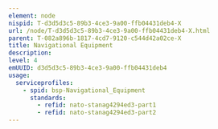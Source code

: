 ```yaml
---
element: node
nispid: T-d3d5d3c5-89b3-4ce3-9a00-ffb04431deb4-X
url: /node/T-d3d5d3c5-89b3-4ce3-9a00-ffb04431deb4-X.html
parent: T-082a896b-1817-4cd7-9120-c544d42a02ce-X
title: Navigational Equipment
description: 
level: 4
emUUID: d3d5d3c5-89b3-4ce3-9a00-ffb04431deb4
usage:
  serviceprofiles:
    - spid: bsp-Navigational_Equipment
      standards:
        - refid: nato-stanag4294ed3-part1
        - refid: nato-stanag4294ed3-part2
---
```

